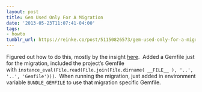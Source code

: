 ```yaml
---
layout: post
title: Gem Used Only For A Migration
date: '2013-05-23T11:07:41-04:00'
tags:
- howto
tumblr_url: https://reinke.co/post/51150826573/gem-used-only-for-a-migration
---
```

Figured out how to do this, mostly by the insight [here](http://stackoverflow.com/questions/13783801/composing-one-gemfile-from-multiple-others). &nbsp;Added a Gemfile just for the migration, included the project’s Gemfile with&nbsp;`instance_eval(File.read(File.join(File.dirname( __FILE__ ), '..', '..', 'Gemfile')))`. &nbsp;When running the migration, just added in environment variable&nbsp;`BUNDLE_GEMFILE` to use that migration specific Gemfile.

